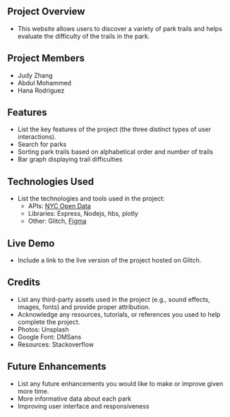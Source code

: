 ## **Project Overview**

- This website allows users to discover a variety of park trails and helps evaluate the difficulty of the trails in the park.

## **Project Members**

- Judy Zhang
- Abdul Mohammed
- Hana Rodriguez

## **Features**

- List the key features of the project (the three distinct types of user interactions).
- Search for parks
- Sorting park trails based on alphabetical order and number of trails
- Bar graph displaying trail difficulties

## **Technologies Used**

- List the technologies and tools used in the project:
    - APIs: [NYC Open Data](https://data.cityofnewyork.us/Environment/Parks-Trails/vjbm-hsyr/about_data)
    - Libraries: Express, Nodejs, hbs, plotly
    - Other: Glitch, [Figma](https://www.figma.com/design/bbmSmSHDFp9uXzHssmW2Ey/MEDP331?node-id=21-2&node-type=canvas&t=Y1FCa60Xxhr3wuQR-0)
 
## **Live Demo**

- Include a link to the live version of the project hosted on Glitch.

## **Credits**

- List any third-party assets used in the project (e.g., sound effects, images, fonts) and provide proper attribution.
- Acknowledge any resources, tutorials, or references you used to help complete the project.
- Photos: Unsplash
- Google Font: DMSans
- Resources: Stackoverflow

## **Future Enhancements**

- List any future enhancements you would like to make or improve given more time.
- More informative data about each park
- Improving user interface and responsiveness